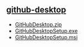## [github-desktop](/show/gh-desktop.html)
* [GitHubDesktop.zip](/gh-desktop/GitHubDesktop.zip)
* [GitHubDesktopSetup.exe](/gh-desktop/GitHubDesktopSetup.exe)
* [GitHubDesktopSetup.msi](/gh-desktop/GitHubDesktopSetup.msi)